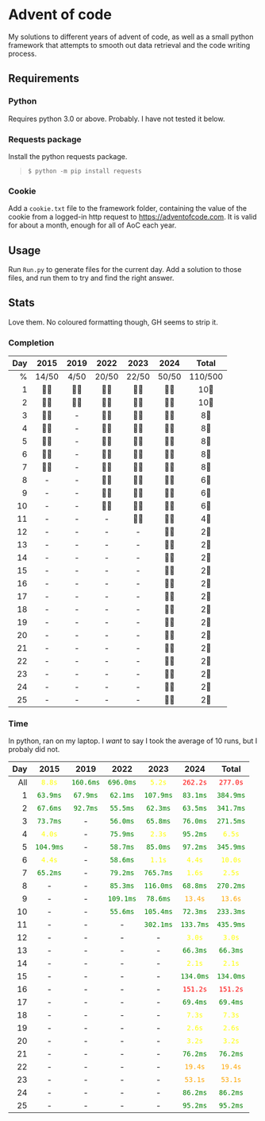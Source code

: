 # Advent of code
My solutions to different years of advent of code, as well as a small python framework that attempts to smooth out data retrieval and the code writing process.

## Requirements
### Python
Requires python 3.0 or above. Probably. I have not tested it below.

### Requests package
Install the python requests package.
> ```$ python -m pip install requests```

### Cookie
Add a `cookie.txt` file to the framework folder, containing the value of the cookie from a logged-in http request to https://adventofcode.com. It is valid for about a month, enough for all of AoC each year.

## Usage
Run `Run.py` to generate files for the current day. Add a solution to those files, and run them to try and find the right answer.

## Stats
Love them. No coloured formatting though, GH seems to strip it.


### Completion
|Day|2015|2019|2022|2023|2024|Total|
|-:|:-:|:-:|:-:|:-:|:-:|:-:|
|%|14/50|4/50|20/50|22/50|50/50|110/500|
|1|🌟🌟|🌟🌟|🌟🌟|🌟🌟|🌟🌟|10🌟|
|2|🌟🌟|🌟🌟|🌟🌟|🌟🌟|🌟🌟|10🌟|
|3|🌟🌟|-|🌟🌟|🌟🌟|🌟🌟|8🌟|
|4|🌟🌟|-|🌟🌟|🌟🌟|🌟🌟|8🌟|
|5|🌟🌟|-|🌟🌟|🌟🌟|🌟🌟|8🌟|
|6|🌟🌟|-|🌟🌟|🌟🌟|🌟🌟|8🌟|
|7|🌟🌟|-|🌟🌟|🌟🌟|🌟🌟|8🌟|
|8|-|-|🌟🌟|🌟🌟|🌟🌟|6🌟|
|9|-|-|🌟🌟|🌟🌟|🌟🌟|6🌟|
|10|-|-|🌟🌟|🌟🌟|🌟🌟|6🌟|
|11|-|-|-|🌟🌟|🌟🌟|4🌟|
|12|-|-|-|-|🌟🌟|2🌟|
|13|-|-|-|-|🌟🌟|2🌟|
|14|-|-|-|-|🌟🌟|2🌟|
|15|-|-|-|-|🌟🌟|2🌟|
|16|-|-|-|-|🌟🌟|2🌟|
|17|-|-|-|-|🌟🌟|2🌟|
|18|-|-|-|-|🌟🌟|2🌟|
|19|-|-|-|-|🌟🌟|2🌟|
|20|-|-|-|-|🌟🌟|2🌟|
|21|-|-|-|-|🌟🌟|2🌟|
|22|-|-|-|-|🌟🌟|2🌟|
|23|-|-|-|-|🌟🌟|2🌟|
|24|-|-|-|-|🌟🌟|2🌟|
|25|-|-|-|-|🌟🌟|2🌟|


### Time
In python, ran on my laptop. I _want_ to say I took the average of 10 runs, but I probaly did not.

|Day|2015|2019|2022|2023|2024|Total|
|-:|:-:|:-:|:-:|:-:|:-:|:-:|
|All|<span class="good">`8.8s`</span>|<span class="perfect">`160.6ms`</span>|<span class="perfect">`696.0ms`</span>|<span class="good">`5.2s`</span>|<span class="bad">`262.2s`</span>|<span class="bad">`277.0s`</span>|
|1|<span class="perfect">`63.9ms`</span>|<span class="perfect">`67.9ms`</span>|<span class="perfect">`62.1ms`</span>|<span class="perfect">`107.9ms`</span>|<span class="perfect">`83.1ms`</span>|<span class="perfect">`384.9ms`</span>|
|2|<span class="perfect">`67.6ms`</span>|<span class="perfect">`92.7ms`</span>|<span class="perfect">`55.5ms`</span>|<span class="perfect">`62.3ms`</span>|<span class="perfect">`63.5ms`</span>|<span class="perfect">`341.7ms`</span>|
|3|<span class="perfect">`73.7ms`</span>|-|<span class="perfect">`56.0ms`</span>|<span class="perfect">`65.8ms`</span>|<span class="perfect">`76.0ms`</span>|<span class="perfect">`271.5ms`</span>|
|4|<span class="good">`4.0s`</span>|-|<span class="perfect">`75.9ms`</span>|<span class="good">`2.3s`</span>|<span class="perfect">`95.2ms`</span>|<span class="good">`6.5s`</span>|
|5|<span class="perfect">`104.9ms`</span>|-|<span class="perfect">`58.7ms`</span>|<span class="perfect">`85.0ms`</span>|<span class="perfect">`97.2ms`</span>|<span class="perfect">`345.9ms`</span>|
|6|<span class="good">`4.4s`</span>|-|<span class="perfect">`58.6ms`</span>|<span class="good">`1.1s`</span>|<span class="good">`4.4s`</span>|<span class="good">`10.0s`</span>|
|7|<span class="perfect">`65.2ms`</span>|-|<span class="perfect">`79.2ms`</span>|<span class="perfect">`765.7ms`</span>|<span class="good">`1.6s`</span>|<span class="good">`2.5s`</span>|
|8|-|-|<span class="perfect">`85.3ms`</span>|<span class="perfect">`116.0ms`</span>|<span class="perfect">`68.8ms`</span>|<span class="perfect">`270.2ms`</span>|
|9|-|-|<span class="perfect">`109.1ms`</span>|<span class="perfect">`78.6ms`</span>|<span class="decent">`13.4s`</span>|<span class="decent">`13.6s`</span>|
|10|-|-|<span class="perfect">`55.6ms`</span>|<span class="perfect">`105.4ms`</span>|<span class="perfect">`72.3ms`</span>|<span class="perfect">`233.3ms`</span>|
|11|-|-|-|<span class="perfect">`302.1ms`</span>|<span class="perfect">`133.7ms`</span>|<span class="perfect">`435.9ms`</span>|
|12|-|-|-|-|<span class="good">`3.0s`</span>|<span class="good">`3.0s`</span>|
|13|-|-|-|-|<span class="perfect">`66.3ms`</span>|<span class="perfect">`66.3ms`</span>|
|14|-|-|-|-|<span class="good">`2.1s`</span>|<span class="good">`2.1s`</span>|
|15|-|-|-|-|<span class="perfect">`134.0ms`</span>|<span class="perfect">`134.0ms`</span>|
|16|-|-|-|-|<span class="bad">`151.2s`</span>|<span class="bad">`151.2s`</span>|
|17|-|-|-|-|<span class="perfect">`69.4ms`</span>|<span class="perfect">`69.4ms`</span>|
|18|-|-|-|-|<span class="good">`7.3s`</span>|<span class="good">`7.3s`</span>|
|19|-|-|-|-|<span class="good">`2.6s`</span>|<span class="good">`2.6s`</span>|
|20|-|-|-|-|<span class="good">`3.2s`</span>|<span class="good">`3.2s`</span>|
|21|-|-|-|-|<span class="perfect">`76.2ms`</span>|<span class="perfect">`76.2ms`</span>|
|22|-|-|-|-|<span class="decent">`19.4s`</span>|<span class="decent">`19.4s`</span>|
|23|-|-|-|-|<span class="decent">`53.1s`</span>|<span class="decent">`53.1s`</span>|
|24|-|-|-|-|<span class="perfect">`86.2ms`</span>|<span class="perfect">`86.2ms`</span>|
|25|-|-|-|-|<span class="perfect">`95.2ms`</span>|<span class="perfect">`95.2ms`</span>|


<style>
    .perfect {
        /* 100%; 1-1000 ms */
        color: green;
    }
    .quitegood {
        color: lightgreen;
    }
    .good {
        /* 50-100%; 1-10 s */
        color: yellow;
    }
    .decent {
        /* 10-50%; 10-100 s */
        color: orange;
    }
    .bad {
        /* 0-10%; 100+ s */
        color: red;
    }
    .insane {
        /* 1-1000 Î¼s */
        color: blue;
    }
    .impossible {
        /* <1000 ns */
        color: purple;
    }
    .horrendous {
        /* >100 s */
        color: black;
    }
</style>
